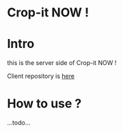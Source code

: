 # Crop-it NOW !

Intro
=====

this is the server side of Crop-it NOW !

Client repository is [here](https://github.com/Berdal84/angular-crop-it-now)


How to use ?
============

...todo...
